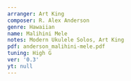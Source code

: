 ```yaml
---
arranger: Art King
composer: R. Alex Anderson
genre: Hawaiian
name: Malihini Mele
notes: Modern Ukulele Solos, Art King
pdf: anderson_malihini-mele.pdf
tuning: High G
ver: '0.3'
yt: null
---
```

